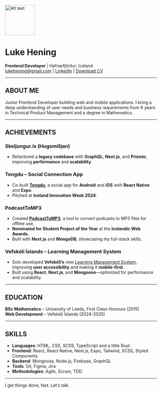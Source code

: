 <img src="https://github.com/utlandingur.png" alt="Alt text" title="a title" width="100" />

# Luke Hening
**Frontend Developer** | Hafnarfjörður, Iceland  
lukehening@gmail.com | [LinkedIn](https://www.linkedin.com/in/lukehening/) | [Download CV](https://raw.githubusercontent.com/utlandingur/utlandingur/main/cv.docx
)

---

## ABOUT ME  
Junior Frontend Developer building web and mobile applications. I bring a deep understanding of user needs and business requirements from 9 years in Technical Product Management and a degree in Mathematics.

---

## ACHIEVEMENTS  

### **Skeljungur.is (Hugsmiðjan)**  
- Refactored a **legacy codebase** with **GraphQL**, **Next.js**, and **Prismic**, improving **performance** and **scalability**.

### **Tengdu – Social Connection App**  
- Co-built [**Tengdu**](https://github.com/utlandingur/tengdu-public), a social app for **Android** and **iOS** with **React Native** and **Expo**.  
- Pitched at **Iceland Innovation Week 2024**.

### **PodcastToMP3**  
- Created [**PodcastToMP3**](https://podcasttomp3.com), a tool to convert podcasts to MP3 files for offline use.  
- **Nominated for Student Project of the Year** at the **Icelandic Web Awards**.  
- Built with **Next.js** and **MongoDB**, showcasing my full-stack skills.

### **Vefskóli Íslands – Learning Management System**  
- Solo developed **Vefskóli’s** new [Learning Management System](https://www.github.com/ellertsmari/io.vefskoliv2), improving **user accessibility** and making it **mobile-first**.  
- Built using **React**, **Next.js**, and **Mongoose**—optimized for performance and scalability.

---

## EDUCATION  

**BSc Mathematics** – University of Leeds, First Class Honours (2015)  
**Web Development** – Vefskóli Íslands (2024-2025)

---

## SKILLS  
- **Languages**: HTML, CSS, SCSS, TypeScript and a little Rust.
- **Frontend**: React, React Native, Next.js, Expo, Tailwind, SCSS, Styled Components  
- **Backend**: Mongoose, Node.js, Firebase, GraphQL  
- **Tools**: Git, Figma, Jira  
- **Methodologies**: Agile, Scrum, TDD

---

I get things done, fast. Let’s talk.
